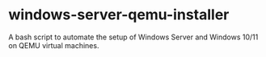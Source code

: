 # windows-server-qemu-installer
A bash script to automate the setup of Windows Server and Windows 10/11 on QEMU virtual machines.
